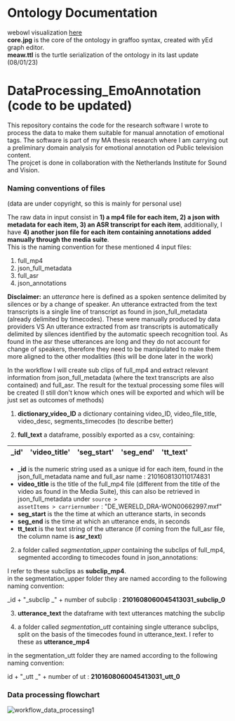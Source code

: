 # Ontology Documentation
webowl visualization <a href="https://service.tib.eu/webvowl/#opts=doc=0;#file=meaw.ttl">here</a><br>
**core.jpg** is the core of the ontology in graffoo syntax, created with yEd graph editor.<br>
**meaw.ttl** is the turtle serialization of the ontology in its last update (08/01/23)


# DataProcessing_EmoAnnotation (code to be updated)
This repository contains the code for the research software I wrote to process the data to make them suitable for manual annotation of emotional tags. The software is part of my MA thesis research where I am carrying out a preliminary domain analysis for emotional annotation od Public television content. <br>
The projcet is done in collaboration with the Netherlands Institute for Sound and Vision.

### Naming conventions of files
(data are under copyright, so this is mainly for personal use)<br>

The raw data in input consist in **1) a mp4 file for each item, 2) a json with metadata for each item, 3) an ASR transcript for each item**, additionally, I have **4) another json file for each item containing annotations added manually through the media suite**. <br>
This is the naming convention for these mentioned 4 input files:
1) full_mp4
2) json_full_metadata
3) full_asr
4) json_annotations

**Disclaimer:** an *utterance* here is defined as a spoken sentence delimited by silences or by a change of speaker. An utterance extracted from the text transcripts is a single line of transcript as found in json_full_metadata (already delimited by timecodes). These were manually produced by data providers VS An utterance extracted from asr transcripts is automatically delimited by silences identified by the automatic speech recognition tool. As found in the asr these utterances are long and they do not account for change of speakers, therefore they need to be manipulated to make them more aligned to the other modalities (this will be done later in the work) 

In the workflow I will create sub clips of full_mp4 and extract relevant information from json_full_metadata (where the text transcripts are also contained) and full_asr. The result for the textual processing some files will be created (I still don't know which ones will be exported and which will be just set as outcomes of methods)

1) **dictionary_video_ID** a dictionary containing video_ID, video_file_title, video_desc, segments_timecodes (to describe better)

2) **full_text** a dataframe, possibly exported as a csv, containing:


| _id' | 'video_title' | 'seg_start' | 'seg_end' | 'tt_text'| 
|------|---------------|-------------|-----------|-----------| 

- **_id** is the numeric string used as a unique id for each item, found in the json_full_metadata name and full_asr name : 2101608130110174831
- **video_title** is the title of the full_mp4 file (different from the title of the video as found in the Media Suite), this can also be retrieved in json_full_metadata under <code>source > assetItems > carriernumber</code> : "DE_WERELD_DRA-WON00662997.mxf"
- **seg_start** is the the time at which an utterance starts, in seconds
- **seg_end** is the time at which an utterance ends, in seconds
- **tt_text** is the text string of the utterance (if coming from the full_asr file, the column name is **asr_text**)

2) a folder called *segmentation_upper* containing the subclips of full_mp4, segmented according to timecodes found in json_annotations:

I refer to these subclips as **subclip_mp4**. <br>
in the segmentation_upper folder they are named according to the following naming convention:

_id + "_subclip _" + number of subclip : **2101608060045413031_subclip_0**

3) **utterance_text** the dataframe with text utterances matching the subclip
  
5) a folder called *segmentation_utt* containing single utterance subclips, split on the basis of the timecodes found in utterance_text. I refer to these as **utterance_mp4**

in the segmentation_utt folder they are named according to the following naming convention:

id + "_utt _" + number of ut : **2101608060045413031_utt_0**



### Data processing flowchart
![workflow_data_processing1](https://github.com/MaddaGh/DataProcessing_EmoAnnotation/assets/92437363/4117b7b3-2005-4746-8b79-27ad294b53a9)


